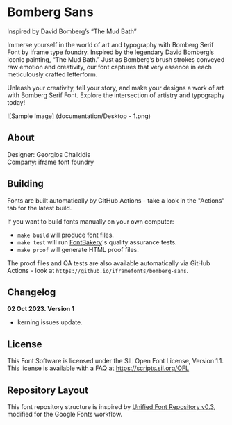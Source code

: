 


# Bomberg Sans

<p>Inspired by David Bomberg’s “The Mud Bath”</p>

<p>Immerse yourself in the world of art and typography with Bomberg Serif Font by iframe type foundry. Inspired by the legendary David Bomberg’s iconic painting, “The Mud Bath.” Just as Bomberg’s brush strokes conveyed raw emotion and creativity, our font captures that very essence in each meticulously crafted letterform.</p>

<p>Unleash your creativity, tell your story, and make your designs a work of art with Bomberg Serif Font. Explore the intersection of artistry and typography today!</p>

![Sample Image] (documentation/Desktop - 1.png)

## About

Designer: Georgios Chalkidis </br>
Company: iframe font foundry


## Building

Fonts are built automatically by GitHub Actions - take a look in the "Actions" tab for the latest build.

If you want to build fonts manually on your own computer:

* `make build` will produce font files.
* `make test` will run [FontBakery](https://github.com/googlefonts/fontbakery)'s quality assurance tests.
* `make proof` will generate HTML proof files.

The proof files and QA tests are also available automatically via GitHub Actions - look at `https://github.io/iframefonts/bomberg-sans`.

## Changelog



**02 Oct 2023. Version 1**

- kerning issues update.

## License

This Font Software is licensed under the SIL Open Font License, Version 1.1.
This license is available with a FAQ at
https://scripts.sil.org/OFL

## Repository Layout

This font repository structure is inspired by [Unified Font Repository v0.3](https://github.com/unified-font-repository/Unified-Font-Repository), modified for the Google Fonts workflow.
